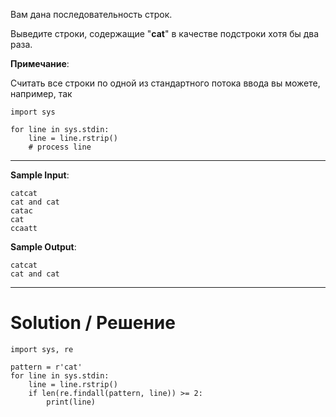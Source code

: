 Вам дана последовательность строк.

Выведите строки, содержащие "**cat**" в качестве подстроки хотя бы два раза.

**Примечание**:

Считать все строки по одной из стандартного потока ввода вы можете, например, так

```
import sys

for line in sys.stdin:
    line = line.rstrip()
    # process line
```

---

**Sample Input**:

```
catcat
cat and cat
catac
cat
ccaatt
```

**Sample Output**:

```
catcat
cat and cat
```

---

# Solution / Решение

```
import sys, re

pattern = r'cat'
for line in sys.stdin:
    line = line.rstrip()
    if len(re.findall(pattern, line)) >= 2:
        print(line)
```
